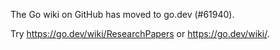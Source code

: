 The Go wiki on GitHub has moved to go.dev (#61940).

Try <https://go.dev/wiki/ResearchPapers> or <https://go.dev/wiki/>.

